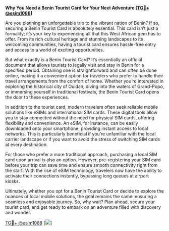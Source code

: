 **Why You Need a Benin Tourist Card for Your Next Adventure [[TG💪+ @esim1088](https://t.me/s/esim1088)]**

Are you planning an unforgettable trip to the vibrant nation of Benin? If so, securing a Benin Tourist Card is absolutely essential. This card isn’t just a formality; it’s your key to experiencing all that this West African gem has to offer. From its rich cultural heritage and stunning landscapes to its welcoming communities, having a tourist card ensures hassle-free entry and access to a world of exciting opportunities.

But what exactly is a Benin Tourist Card? It’s essentially an official document that allows tourists to legally visit and stay in Benin for a specified period. Obtaining one is straightforward and can often be done online, making it a convenient option for travelers who prefer to handle their travel arrangements from the comfort of home. Whether you’re interested in exploring the historical city of Ouidah, diving into the waters of Grand-Popo, or immersing yourself in traditional festivals, the Benin Tourist Card opens the door to these experiences.

In addition to the tourist card, modern travelers often seek reliable mobile solutions like eSIMs and international SIM cards. These digital tools allow you to stay connected without the need for physical SIM cards, offering flexibility and convenience. An eSIM, for instance, can be easily downloaded onto your smartphone, providing instant access to local networks. This is particularly beneficial if you’re unfamiliar with the local carrier landscape or if you want to avoid the stress of switching SIM cards at every destination.

For those who prefer a more traditional approach, purchasing a local SIM card upon arrival is also an option. However, pre-registering your SIM card before your trip can save time and ensure smooth connectivity right from the start. With the rise of eSIM technology, travelers now have the ability to activate their connections instantly, bypassing long queues at airport kiosks.

Ultimately, whether you opt for a Benin Tourist Card or decide to explore the nuances of local mobile solutions, the goal remains the same: ensuring a seamless and enjoyable journey. So, why wait? Plan ahead, secure your tourist card, and get ready to embark on an adventure filled with discovery and wonder.

[TG💪+ @esim1088](https://t.me/s/esim1088) [![](https://i.postimg.cc/Y0z9fWf4/image.png)]